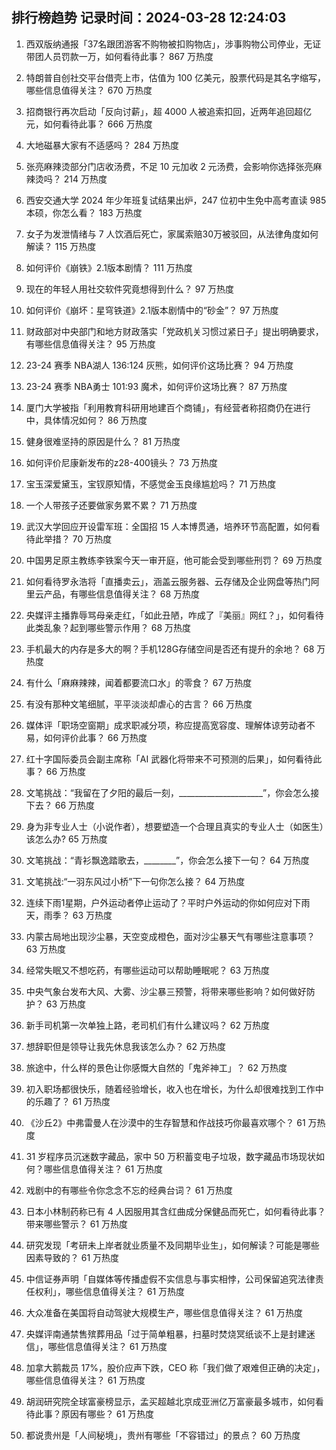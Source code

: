 
## 排行榜趋势 记录时间：2024-03-28 12:24:03
  
  1. 西双版纳通报「37名跟团游客不购物被扣购物店」，涉事购物公司停业，无证带团人员罚款一万，如何看待此事？ 867 万热度
    
  2. 特朗普自创社交平台借壳上市，估值为 100 亿美元，股票代码是其名字缩写，哪些信息值得关注？ 670 万热度
    
  3. 招商银行再次启动「反向讨薪」，超 4000 人被追索扣回，近两年追回超亿元，如何看待此事？ 666 万热度
    
  4. 大地磁暴大家有不适感吗？ 284 万热度
    
  5. 张亮麻辣烫部分门店收汤费，不足 10 元加收 2 元汤费，会影响你选择张亮麻辣烫吗？ 214 万热度
    
  6. 西安交通大学 2024 年少年班复试结果出炉，247 位初中生免中高考直读 985 本硕，你怎么看？ 183 万热度
    
  7. 女子为发泄情绪与 7 人饮酒后死亡，家属索赔30万被驳回，从法律角度如何解读？ 115 万热度
    
  8. 如何评价《崩铁》2.1版本剧情？ 111 万热度
    
  9. 现在的年轻人用社交软件究竟想得到什么？ 97 万热度
    
  10. 如何评价《崩坏：星穹铁道》2.1版本剧情中的“砂金”？ 97 万热度
    
  11. 财政部对中央部门和地方财政落实「党政机关习惯过紧日子」提出明确要求，有哪些信息值得关注？ 95 万热度
    
  12. 23-24 赛季 NBA湖人 136:124 灰熊，如何评价这场比赛？ 94 万热度
    
  13. 23-24 赛季 NBA勇士 101:93 魔术，如何评价这场比赛？ 87 万热度
    
  14. 厦门大学被指「利用教育科研用地建百个商铺」，有经营者称招商仍在进行中，具体情况如何？ 86 万热度
    
  15. 健身很难坚持的原因是什么？ 81 万热度
    
  16. 如何评价尼康新发布的z28-400镜头？ 73 万热度
    
  17. 宝玉深爱黛玉，宝钗原知情，不感觉金玉良缘尴尬吗？ 71 万热度
    
  18. 一个人带孩子还要做家务累不累？ 71 万热度
    
  19. 武汉大学回应开设雷军班：全国招 15 人本博贯通，培养环节高配置，如何看待此举措？ 70 万热度
    
  20. 中国男足原主教练李铁案今天一审开庭，他可能会受到哪些刑罚？ 69 万热度
    
  21. 如何看待罗永浩将「直播卖云」，涵盖云服务器、云存储及企业网盘等热门阿里云产品，有哪些信息值得关注？ 68 万热度
    
  22. 央媒评主播靠辱骂母亲走红，「如此丑陋，咋成了『美丽』网红？」，如何看待此类乱象？起到哪些警示作用？ 68 万热度
    
  23. 手机最大的内存是多大的啊？手机128G存储空间是否还有提升的余地？ 68 万热度
    
  24. 有什么「麻麻辣辣，闻着都要流口水」的零食？ 67 万热度
    
  25. 有没有那种文笔细腻，平平淡淡却虐心的古言？ 66 万热度
    
  26. 媒体评「职场空窗期」成求职减分项，称应提高宽容度、理解体谅劳动者不易，如何评价此事？ 66 万热度
    
  27. 红十字国际委员会副主席称「AI 武器化将带来不可预测的后果」，如何看待此事？ 66 万热度
    
  28. 文笔挑战：“我留在了夕阳的最后一刻，_____________________”，你会怎么接下去？ 66 万热度
    
  29. 身为非专业人士（小说作者），想要塑造一个合理且真实的专业人士（如医生）该怎么办? 65 万热度
    
  30. 文笔挑战：“青衫飘逸踏歌去，________”，你会怎么接下一句？ 64 万热度
    
  31. 文笔挑战:“一羽东风过小桥”下一句你怎么接？ 64 万热度
    
  32. 连续下雨1星期，户外运动者停止运动了？平时户外运动的你如何应对下雨天，雨季？ 63 万热度
    
  33. 内蒙古局地出现沙尘暴，天空变成橙色，面对沙尘暴天气有哪些注意事项？ 63 万热度
    
  34. 经常失眠又不想吃药，有哪些运动可以帮助睡眠呢？ 63 万热度
    
  35. 中央气象台发布大风、大雾、沙尘暴三预警，将带来哪些影响？如何做好防护？ 63 万热度
    
  36. 新手司机第一次单独上路，老司机们有什么建议吗？ 62 万热度
    
  37. 想辞职但是领导让我先休息我该怎么办？ 62 万热度
    
  38. 旅途中，什么样的景色让你感慨大自然的「鬼斧神工」？ 62 万热度
    
  39. 初入职场都很快乐，随着经验增长，收入也在增长，为什么却很难找到工作中的乐趣了？ 61 万热度
    
  40. 《沙丘2》中弗雷曼人在沙漠中的生存智慧和作战技巧你最喜欢哪个？ 61 万热度
    
  41. 31 岁程序员沉迷数字藏品，家中 50 万积蓄变电子垃圾，数字藏品市场现状如何？哪些信息值得关注？ 61 万热度
    
  42. 戏剧中的有哪些令你念念不忘的经典台词？ 61 万热度
    
  43. 日本小林制药称已有 4 人因服用其含红曲成分保健品而死亡，如何看待此事？带来哪些警示？ 61 万热度
    
  44. 研究发现「考研未上岸者就业质量不及同期毕业生」，如何解读？可能是哪些因素导致的？ 61 万热度
    
  45. 中信证券声明「自媒体等传播虚假不实信息与事实相悖，公司保留追究法律责任权利」，哪些信息值得关注？ 61 万热度
    
  46. 大众准备在美国将自动驾驶大规模生产，哪些信息值得关注？ 61 万热度
    
  47. 央媒评南通禁售殡葬用品「过于简单粗暴，扫墓时焚烧冥纸谈不上是封建迷信」，哪些信息值得关注？ 61 万热度
    
  48. 加拿大鹅裁员 17%，股价应声下跌，CEO 称「我们做了艰难但正确的决定」，哪些信息值得关注？ 61 万热度
    
  49. 胡润研究院全球富豪榜显示，孟买超越北京成亚洲亿万富豪最多城市，如何看待此事？原因有哪些？ 61 万热度
    
  50. 都说贵州是「人间秘境」，贵州有哪些「不容错过」的景点？ 60 万热度
    